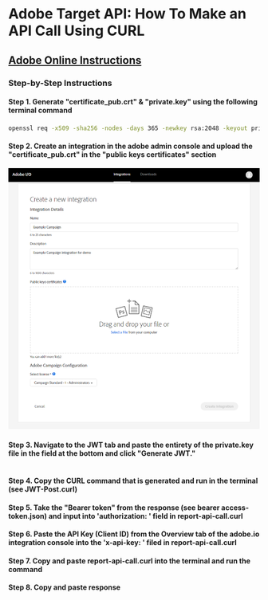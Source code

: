 # Adobe Target API: How To Make an API Call Using CURL

## [Adobe Online Instructions](https://www.adobe.io/authentication/auth-methods.html#!adobeio/adobeio-documentation/master/auth/JWTAuthenticationQuickStart.md)

### Step-by-Step Instructions

#### Step 1. Generate "certificate_pub.crt" & "private.key" using the following terminal command

```bash
openssl req -x509 -sha256 -nodes -days 365 -newkey rsa:2048 -keyout private.key -out certificate_pub.crt
```

#### Step 2. Create an integration in the adobe admin console and upload the "certificate_pub.crt" in the "public keys certificates" section

![Adobe I/O Console Integration section](auth_jwtqs_03.png)

#### Step 3. Navigate to the JWT tab and paste the entirety of the private.key file in the field at the bottom and click "Generate JWT."

```

```

#### Step 4. Copy the CURL command that is generated and run in the terminal (see JWT-Post.curl)

#### Step 5. Take the "Bearer token" from the response (see bearer access-token.json) and input into 'authorization: ' field in report-api-call.curl

#### Step 6. Paste the API Key (Client ID) from the Overview tab of the adobe.io integration console into the 'x-api-key: ' filed in report-api-call.curl

#### Step 7. Copy and paste report-api-call.curl into the terminal and run the command

#### Step 8. Copy and paste response